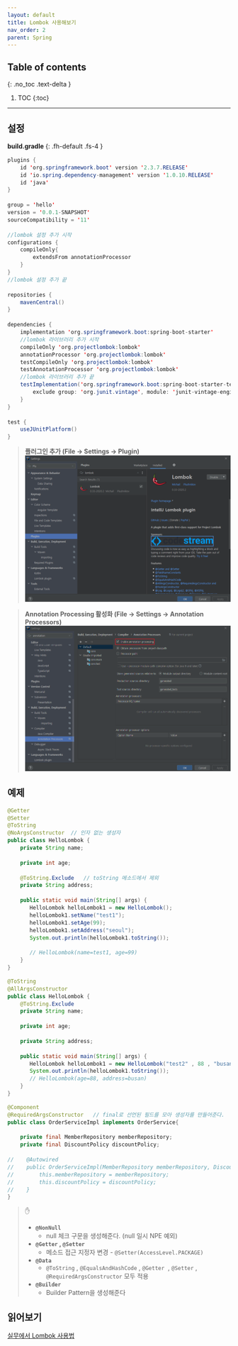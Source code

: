 ```yaml
---
layout: default
title: Lombok 사용해보기
nav_order: 2
parent: Spring
---
```

## Table of contents
{: .no_toc .text-delta }

1. TOC
{:toc}
---

## **설정**

**build.gradle**
{: .fh-default .fs-4 }

```java
plugins {
	id 'org.springframework.boot' version '2.3.7.RELEASE'
	id 'io.spring.dependency-management' version '1.0.10.RELEASE'
	id 'java'
}

group = 'hello'
version = '0.0.1-SNAPSHOT'
sourceCompatibility = '11'

//lombok 설정 추가 시작
configurations {
	compileOnly{
		extendsFrom annotationProcessor
	}
}
//lombok 설정 추가 끝

repositories {
	mavenCentral()
}

dependencies {
	implementation 'org.springframework.boot:spring-boot-starter'
	//lombok 라이브러리 추가 시작
	compileOnly 'org.projectlombok:lombok'
	annotationProcessor 'org.projectlombok:lombok'
	testCompileOnly 'org.projectlombok:lombok'
	testAnnotationProcessor 'org.projectlombok:lombok'
	//lombok 라이브러리 추가 끝
	testImplementation('org.springframework.boot:spring-boot-starter-test') {
		exclude group: 'org.junit.vintage', module: 'junit-vintage-engine'
	}
}

test {
	useJUnitPlatform()
}

```

> **플러그인 추가 (File -> Settings -> Plugin)**
![](../../assets/images/spring/lombok-use/1.png)

> **Annotation Processing 활성화 (File -> Settings -> Annotation Processors)**
![](../../assets/images/spring/lombok-use/2.png)

## **예제**

```java
@Getter
@Setter
@ToString
@NoArgsConstructor	// 인자 없는 생성자
public class HelloLombok {
    private String name;

    private int age;

    @ToString.Exclude	// toString 메소드에서 제외
    private String address;

    public static void main(String[] args) {
       HelloLombok helloLombok1 = new HelloLombok();
       helloLombok1.setName("test1");
       helloLombok1.setAge(99);
       helloLombok1.setAddress("seoul");
       System.out.println(helloLombok1.toString());

       // HelloLombok(name=test1, age=99)
    }
}
```

```java
@ToString
@AllArgsConstructor
public class HelloLombok {
    @ToString.Exclude
    private String name;

    private int age;

    private String address;

    public static void main(String[] args) {
       HelloLombok helloLombok1 = new HelloLombok("test2" , 88 , "busan");
       System.out.println(helloLombok1.toString());
       // HelloLombok(age=88, address=busan)
    }
}
```

```java
@Component
@RequiredArgsConstructor   // final로 선언된 필드를 모아 생성자를 만들어준다.
public class OrderServiceImpl implements OrderService{

    private final MemberRepository memberRepository;
    private final DiscountPolicy discountPolicy;

//    @Autowired
//    public OrderServiceImpl(MemberRepository memberRepository, DiscountPolicy discountPolicy) {
//        this.memberRepository = memberRepository;
//        this.discountPolicy = discountPolicy;
//    }
}
```


> ✋
> -   **`@NonNull`**
>      -   null 체크 구문을 생성해준다. (null 일시 NPE 예외)
> -   **`@Getter` , `@Setter`**
>      -   메소드 접근 지정자 변경 - `@Setter(AccessLevel.PACKAGE)`
> -   **`@Data`**
>      -   `@ToString` , `@EqualsAndHashCode` , `@Getter`  , `@Setter` , `@RequiredArgsConstructor` 모두 적용
> -   **`@Builder`**
>      -   Builder Pattern을 생성해준다

## **읽어보기**

[실무에서 Lombok 사용법](https://cheese10yun.github.io/lombok/)
